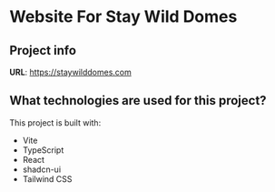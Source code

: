 # Website For Stay Wild Domes

## Project info

**URL**: https://staywilddomes.com

## What technologies are used for this project?

This project is built with:

- Vite
- TypeScript
- React
- shadcn-ui
- Tailwind CSS

